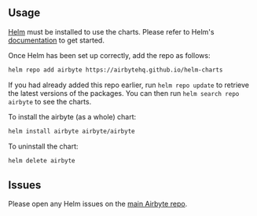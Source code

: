 ## Usage

[Helm](https://helm.sh) must be installed to use the charts.  Please refer to
Helm's [documentation](https://helm.sh/docs) to get started.

Once Helm has been set up correctly, add the repo as follows:

```sh
helm repo add airbyte https://airbytehq.github.io/helm-charts
```

If you had already added this repo earlier, run `helm repo update` to retrieve
the latest versions of the packages.  You can then run `helm search repo airbyte` to see the charts.

To install the airbyte (as a whole) chart:

```sh
helm install airbyte airbyte/airbyte
```

To uninstall the chart:

```sh
helm delete airbyte
```

## Issues

Please open any Helm issues on the [main Airbyte repo](https://github.com/airbytehq/airbyte).
